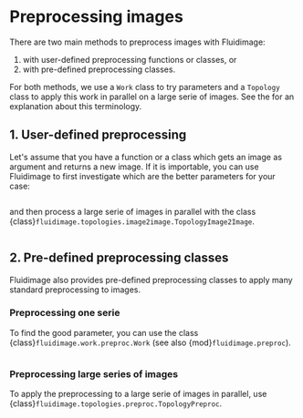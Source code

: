 # Preprocessing images

There are two main methods to preprocess images with Fluidimage:

1. with user-defined preprocessing functions or classes, or
2. with pre-defined preprocessing classes.

For both methods, we use a `Work` class to try parameters and a `Topology`
class to apply this work in parallel on a large serie of images.
See the [](../overview_orga_package.md) for an explanation about this terminology.

## 1. User-defined preprocessing

Let's assume that you have a function or a class which gets an image as
argument and returns a new image. If it is importable, you can use Fluidimage
to first investigate which are the better parameters for your case:

```{literalinclude} im2im_try_params.py
```

and then process a large serie of images in parallel with the class
{class}`fluidimage.topologies.image2image.TopologyImage2Image`.

```{literalinclude} im2im_parallel.py
```

## 2. Pre-defined preprocessing classes

Fluidimage also provides pre-defined preprocessing classes to apply many
standard preprocessing to images.

### Preprocessing one serie

To find the good parameter, you can use the class
{class}`fluidimage.work.preproc.Work` (see also
{mod}`fluidimage.preproc`).

```{literalinclude} preproc_try_params.py
```

### Preprocessing large series of images

To apply the preprocessing to a large serie of images in parallel, use
{class}`fluidimage.topologies.preproc.TopologyPreproc`.

```{literalinclude} preproc_parallel.py
```
